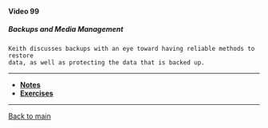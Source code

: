 #### Video 99

##### Backups and Media Management

```
Keith discusses backups with an eye toward having reliable methods to restore
data, as well as protecting the data that is backed up.
```

---

- **[Notes](notes.md)**
- **[Exercises](exercises.md)**

---

[Back to main](https://github.com/rot0xd/CBTNuggets/blob/master/CEHv9/README.md)

